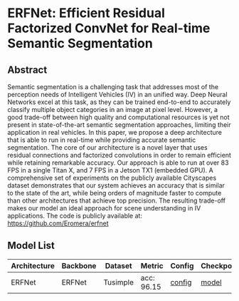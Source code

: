 # ERFNet: Efficient Residual Factorized ConvNet for Real-time Semantic Segmentation

## Abstract
Semantic segmentation is a challenging task that addresses most of the perception needs of Intelligent Vehicles (IV) in an unified way. Deep Neural Networks excel at this task, as they can be trained end-to-end to accurately classify multiple object categories in an image at pixel level. However, a good trade-off between high quality and computational resources is yet not present in state-of-the-art semantic segmentation approaches, limiting their application in real vehicles. In this paper, we propose a deep architecture that is able to run in real-time while providing accurate semantic segmentation. The core of our architecture is a novel layer that uses residual connections and factorized convolutions in order to remain efficient while retaining remarkable accuracy. Our approach is able to run at over 83 FPS in a single Titan X, and 7 FPS in a Jetson TX1 (embedded GPU). A comprehensive set of experiments on the publicly available Cityscapes dataset demonstrates that our system achieves an accuracy that is similar to the state of the art, while being orders of magnitude faster to compute than other architectures that achieve top precision. The resulting
trade-off makes our model an ideal approach for scene understanding in IV applications. The code is publicly available at: https://github.com/Eromera/erfnet

## Model List
| Architecture| Backbone |Dataset | Metric | Config| Checkpoints  |
|-------------|----------|--------|--------|-------|--------------|
| ERFNet      | ERFNet | Tusimple |acc: 96.15| [config](https://github.com/zkyseu/PPlanedet/blob/v3/configs/erfnet/erfnet_tusimple.py)  | [model](https://github.com/zkyseu/PPlanedet/releases/download/erfnet/erfnet.pd)|

